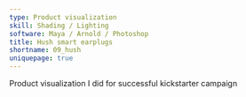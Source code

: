 ```yaml
---
type: Product visualization
skill: Shading / Lighting
software: Maya / Arnold / Photoshop
title: Hush smart earplugs
shortname: 09_hush
uniquepage: true
---
```


Product visualization I did for successful kickstarter campaign